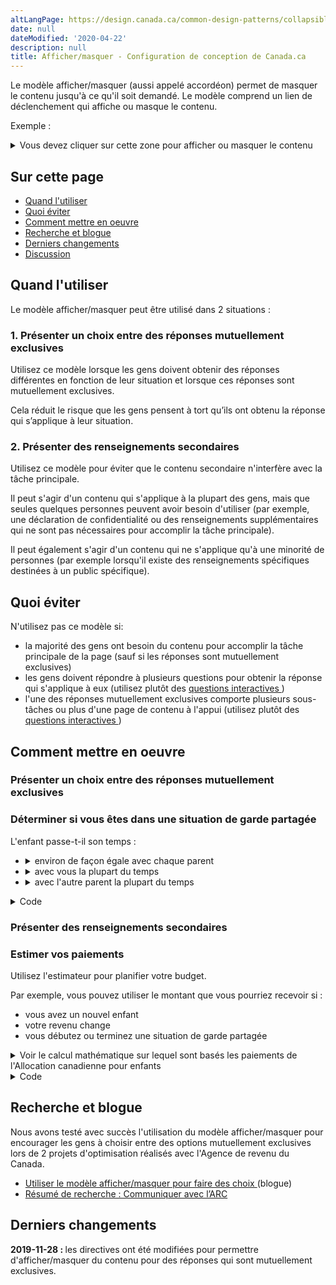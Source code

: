 ```yaml
---
altLangPage: https://design.canada.ca/common-design-patterns/collapsible-content.html
date: null
dateModified: '2020-04-22'
description: null
title: Afficher/masquer - Configuration de conception de Canada.ca
---
```





<p>
 Le modèle afficher/masquer (aussi appelé accordéon) permet de masquer le contenu jusqu'à ce qu'il soit demandé. Le modèle comprend un lien de déclenchement qui affiche ou masque le contenu.
</p>

<div class="pattern-demo mrgn-bttm-md">
 <p>
  Exemple :
 </p>
 <details>
  <summary>
   Vous devez cliquer sur cette zone pour afficher ou masquer le contenu
  </summary>
  <p>
   Ce texte est masqué jusqu'à ce qu'il soit affiché.
  </p>
 </details>
</div>

<h2>
 Sur cette page
</h2>

<ul>
 <li>
  <a href="#utiliser">
   Quand l'utiliser
  </a>
 </li>
 <li>
  <a href="#eviter">
   Quoi éviter
  </a>
 </li>
 <li>
  <a href="#comment">
   Comment mettre en oeuvre
  </a>
 </li>
 <li>
  <a href="#recherche">
   Recherche et blogue
  </a>
 </li>
 <li>
  <a href="#changements">
   Derniers changements
  </a>
 </li>
 <li>
  <a href="#discussion">
   Discussion
  </a>
 </li>
</ul>

<section>
 <h2 id="utiliser">
  Quand l'utiliser
 </h2>
 <p>
  Le modèle afficher/masquer peut être utilisé dans 2 situations :
 </p>
 <h3>
  1. Présenter un choix entre des réponses mutuellement exclusives
 </h3>
 <p>
  Utilisez ce modèle lorsque les gens doivent obtenir des réponses différentes en fonction de leur situation et lorsque ces réponses sont mutuellement exclusives.
 </p>
 <p>
  Cela réduit le risque que les gens pensent à tort qu’ils ont obtenu la réponse qui s’applique à leur situation.
 </p>
 <h3>
  2. Présenter des renseignements secondaires
 </h3>
 <p>
  Utilisez ce modèle pour éviter que le contenu secondaire n'interfère avec la tâche principale.
 </p>
 <p>
  Il peut s'agir d'un contenu qui s'applique à la plupart des gens, mais que seules quelques personnes peuvent avoir besoin d'utiliser (par exemple, une déclaration de confidentialité ou des renseignements supplémentaires qui ne sont pas nécessaires pour accomplir la tâche principale).
 </p>
 <p>
  Il peut également s'agir d'un contenu qui ne s'applique qu'à une minorité de personnes (par exemple lorsqu'il existe des renseignements spécifiques destinées à un public spécifique).
 </p>
</section>

<section>
 <h2 id="eviter">
  Quoi éviter
 </h2>
 <p>
  N'utilisez pas ce modèle si:
 </p>
 <ul>
  <li>
   la majorité des gens ont besoin du contenu pour accomplir la tâche principale de la page (sauf si les réponses sont mutuellement exclusives)
  </li>
  <li>
   les gens doivent répondre à plusieurs questions pour obtenir la réponse qui s'applique à eux (utilisez plutôt des
   <a href="../configurations-conception-communes/questions-interactives.html">
    questions interactives
   </a>
   )
  </li>
  <li>
   l'une des réponses mutuellement exclusives comporte plusieurs sous-tâches ou plus d'une page de contenu à l'appui (utilisez plutôt des
   <a href="../configurations-conception-communes/questions-interactives.html">
    questions interactives
   </a>
   )
  </li>
 </ul>
</section>

<section>
 <h2 id="comment">
  Comment mettre en oeuvre
 </h2>
 <h3>
  Présenter un choix entre des réponses mutuellement exclusives
 </h3>
 <div class="pattern-demo mrgn-bttm-md">
  <h3>
   Déterminer si vous êtes dans une situation de garde partagée
  </h3>
  <p>
   L'enfant passe-t-il son temps :
  </p>
  <ul class="list-unstyled">
   <li>
    <details>
     <summary>
      environ de façon égale avec chaque parent
     </summary>
     <p>
      Si l'enfant partage son temps environ de façon égale entre les deux parents, les deux parents sont considérés avoir la
      <strong>
       garde partagée
      </strong>
      de cet enfant...
     </p>
    </details>
   </li>
   <li>
    <details>
     <summary>
      avec vous la plupart du temps
     </summary>
     <p>
      Si l'enfant vit avec vous la plupart du temps, vous êtes considéré avoir la
      <strong>
       garde principale
      </strong>
      pour les besoins de l'Allocation canadienne pour enfants...
     </p>
    </details>
   </li>
   <li>
    <details>
     <summary>
      avec l'autre parent la plupart du temps
     </summary>
     <p>
      Si l'enfant vit avec l'autre parent la plupart du temps, l'autre parent est considéré avoir la
      <strong>
       garde principale
      </strong>
      pour les besoins de l'Allocation canadienne pour enfants...
     </p>
    </details>
   </li>
  </ul>
 </div>
 <details>
  <summary>
   Code
  </summary>
  <pre class="prettyprint"><code>&lt;h3&gt;Déterminer si vous êtes dans une situation de garde partagée&lt;/h3&gt;
&lt;p&gt;L'enfant passe-t-il son temps :&lt;/p&gt;
&lt;ul class="list-unstyled"&gt;
 &lt;li&gt;
  &lt;details&gt;
   &lt;summary&gt;environ de façon égale avec chaque deux parents&lt;/summary&gt;
   &lt;p&gt;Si l'enfant partage son temps environ de façon égale entre les deux parents, les deux parents sont considérés avoir la &lt;strong&gt;garde partagée&lt;/strong&gt; de cet enfant...&lt;/p&gt;
  &lt;/details&gt;
 &lt;/li&gt;
 &lt;li&gt;
  &lt;details&gt;
   &lt;summary&gt;avec vous la plupart du temps&lt;/summary&gt;
   &lt;p&gt;Si l'enfant vit avec vous la plupart du temps, vous êtes considéré avoir la &lt;strong&gt;garde principale&lt;/strong&gt; pour les besoins de l'Allocation canadienne pour enfants...&lt;/p&gt;
  &lt;/details&gt;
 &lt;/li&gt;
 &lt;li&gt;
  &lt;details&gt;
   &lt;summary&gt;avec l'autre parent la plupart du temps&lt;/summary&gt;
   &lt;p&gt;Si l'enfant vit avec l'autre parent la plupart du temps, l'autre parent est considéré avoir la &lt;strong&gt;garde principale&lt;/strong&gt; pour les besoins de l'Allocation canadienne pour enfants...&lt;/p&gt;
  &lt;/details&gt;
 &lt;/li&gt;
&lt;/ul&gt;</code></pre>
 </details>
 <h3>
  Présenter des renseignements secondaires
 </h3>
 <div class="pattern-demo mrgn-bttm-md">
  <h3>
   Estimer vos paiements
  </h3>
  <p>
   Utilisez l'estimateur pour planifier votre budget.
  </p>
  <p>
   Par exemple, vous pouvez utiliser le montant que vous pourriez recevoir si :
  </p>
  <ul>
   <li>
    vous avez un nouvel enfant
   </li>
   <li>
    votre revenu change
   </li>
   <li>
    vous débutez ou terminez une situation de garde partagée
   </li>
  </ul>
  <details>
   <summary>
    Voir le calcul mathématique sur lequel sont basés les paiements de l'Allocation canadienne pour enfants
   </summary>
   <h3>
    Comment sont calculés les paiements
   </h3>
   <p>
    Chaque mois, les paiements de l'Allocation canadienne pour enfants est ajusté en fonction :
   </p>
   <ul>
    <li>
     du nombre d'enfants dont vous avez la charge
    </li>
    <li>
     de l'âge de vos enfants
    </li>
    <li>
     de votre situation matrimoniale
    </li>
    <li>
     de votre revenu familial net de l'année précédente
    </li>
   </ul>
   <p>
    ...
   </p>
  </details>
 </div>
 <details>
  <summary>
   Code
  </summary>
  <pre class="prettyprint"><code>&lt;h3&gt;Estimer vos paiements&lt;/h3&gt;
&lt;p&gt;Utilisez l'estimateur pour planifier votre budget.&lt;/p&gt;
&lt;p&gt;Par exemple, vous pouvez utiliser le montant que vous pourriez recevoir si :&lt;/p&gt;
&lt;ul&gt;
 &lt;li&gt;vous avez un nouvel enfant&lt;/li&gt;
 &lt;li&gt;votre revenu change&lt;/li&gt;
 &lt;li&gt;vous débutez ou terminez une situation de garde partagée&lt;/li&gt;
&lt;/ul&gt;
&lt;details&gt;
 &lt;summary&gt;Voir le calcul mathématique sur lequel sont basés les paiements de l'Allocation canadienne pour enfants&lt;/summary&gt;
 &lt;h3&gt;Comment sont calculés les paiements&lt;/h3&gt;
 &lt;p&gt;Chaque mois, les paiements de l'Allocation canadienne pour enfants est ajusté en fonction :&lt;/p&gt;
 &lt;ul&gt;
  &lt;li&gt;du nombre d'enfants dont vous avez la charge&lt;/li&gt;
  &lt;li&gt;de l'âge de vos enfants&lt;/li&gt;
  &lt;li&gt;de votre situation matrimoniale&lt;/li&gt;
  &lt;li&gt;de votre revenu familial net de l'année précédente&lt;/li&gt;
 &lt;/ul&gt;
 &lt;p&gt;...&lt;/p&gt;
&lt;/details&gt;
        </code></pre>
 </details>
</section>

<section>
 <h2 id="recherche">
  Recherche et blogue
 </h2>
 <p>
  Nous avons testé avec succès l'utilisation du modèle afficher/masquer pour encourager les gens à choisir entre des options mutuellement exclusives lors de 2 projets d'optimisation réalisés avec l'Agence de revenu du Canada.
 </p>
 <ul>
  <li>
   <a href="https://blogue.canada.ca/2020/09/18/afficher-masquer.html">
    Utiliser le modèle afficher/masquer pour faire des choix
   </a>
   (blogue)
  </li>
  <li>
   <a href="{{ site.url }}/resumes-recherche/arc-contactez-nous-resume-recherche.html">
    Résumé de recherche&nbsp;: Communiquer avec l’ARC
   </a>
  </li>
 </ul>
 <h2 id="changements">
  Derniers changements
 </h2>
 <p>
  <strong>
   2019-11-28 :
  </strong>
  les directives ont été modifiées pour permettre d'afficher/masquer du contenu pour des réponses qui sont mutuellement exclusives.
 </p>
</section>




